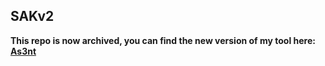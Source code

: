 ## SAKv2
**This repo is now archived, you can find the new version of my tool here: [As3nt](https://github.com/cinerieus/as3nt)**
